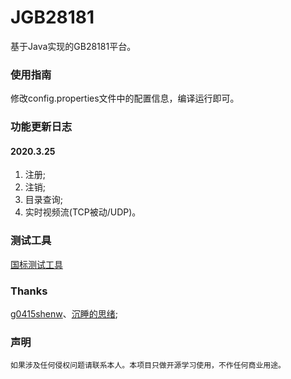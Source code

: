 # JGB28181
基于Java实现的GB28181平台。

### 使用指南

修改config.properties文件中的配置信息，编译运行即可。

### 功能更新日志

#### 2020.3.25
  1. 注册;
  2. 注销;
  3. 目录查询;
  4. 实时视频流(TCP被动/UDP)。


### 测试工具

[国标测试工具](https://download.csdn.net/download/sinat_35938012/12275201)

### Thanks

[g0415shenw](https://me.csdn.net/g0415shenw)、[沉睡的思绪](https://me.csdn.net/songxiao1988918);


### 声明

`如果涉及任何侵权问题请联系本人。本项目只做开源学习使用，不作任何商业用途。`


